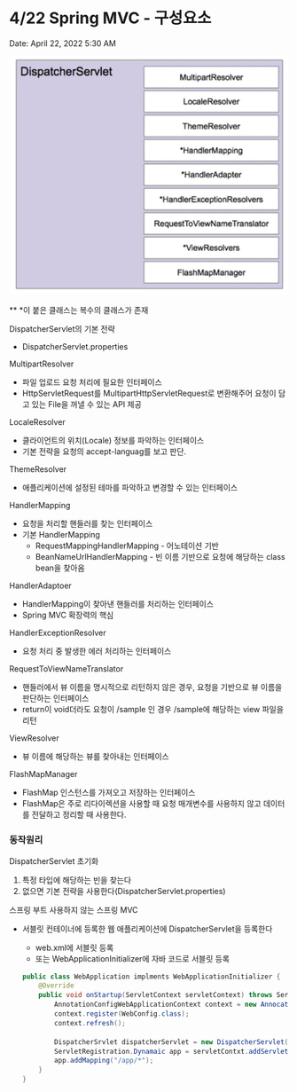 # 4/22 Spring MVC - 구성요소

Date: April 22, 2022 5:30 AM

![스크린샷 2022-04-22 오전 5.30.52.png](1.png)

** *이 붙은 클래스는 복수의 클래스가 존재

DispatcherServlet의 기본 전략

- DispatcherServlet.properties

MultipartResolver

- 파일 업로드 요청 처리에 필요한 인터페이스
- HttpServletRequest를 MultipartHttpServletRequest로 변환해주어 요청이 담고 있는 File을 꺼낼 수 있는 API 제공

LocaleResolver

- 클라이언트의 위치(Locale) 정보를 파악하는 인터페이스
- 기본 전략을 요청의 accept-languag를 보고 판단.

ThemeResolver

- 애플리케이션에 설정된 테마를 파악하고 변경할 수 있는 인터페이스

HandlerMapping

- 요청을 처리할 핸들러를 찾는 인터페이스
- 기본 HandlerMapping
    - RequestMappingHandlerMapping - 어노테이션 기반
    - BeanNameUrlHandlerMapping - 빈 이름 기반으로 요청에 해당하는 class bean을 찾아옴

HandlerAdaptoer

- HandlerMapping이 찾아낸 핸들러를 처리하는 인터페이스
- Spring MVC 확장력의 핵심

HandlerExceptionResolver

- 요청 처리 중 발생한 에러 처리하는 인터페이스

RequestToViewNameTranslator

- 핸들러에서 뷰 이름을 명시적으로 리턴하지 않은 경우, 요청을 기반으로 뷰 이름을 판단하는 인터페이스
- return이 void더라도 요청이 /sample 인 경우 /sample에 해당하는 view 파일을 리턴

ViewResolver

- 뷰 이름에 해당하는 뷰를 찾아내는 인터페이스

FlashMapManager

- FlashMap 인스턴스를 가져오고 저장하는 인터페이스
- FlashMap은 주로 리다이렉션을 사용할 때 요청 매개변수를 사용하지 않고 데이터를 전달하고 정리할 때 사용한다.

### 동작원리

DispatcherServlet 초기화

1. 특정 타입에 해당하는 빈을 찾는다
2. 없으면 기본 전략을 사용한다(DispatcherServlet.properties)

스프링 부트 사용하지 않는 스프링 MVC

- 서블릿 컨테이너에 등록한 웹 애플리케이션에 DispatcherServlet을 등록한다
    - web.xml에 서블릿 등록
    - 또는 WebApplicationInitializer에 자바 코드로 서블릿 등록
    
    ```java
    public class WebApplication implments WebApplicationInitializer {
    	@Override
    	public void onStartup(ServletContext servletContext) throws ServletException {
    		AnnotationConfigWebApplicationContext context = new AnnocationConfigWebApplicationContext();
    		context.register(WebConfig.class);
    		context.refresh();
    		
    		DispatcherSrvlet dispatcherServlet = new DispatcherServlet(context);
    		ServletRegistration.Dynamaic app = servletContxt.addServlet("app", dispatcherServlet);
    		app.addMapping("/app/*");
    	}
    }
    ```